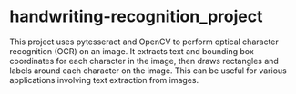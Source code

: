 # handwriting-recognition_project
This project uses pytesseract and OpenCV to perform optical character recognition (OCR) on an image. It extracts text and bounding box coordinates for each character in the image, then draws rectangles and labels around each character on the image. This can be useful for various applications involving text extraction from images.
